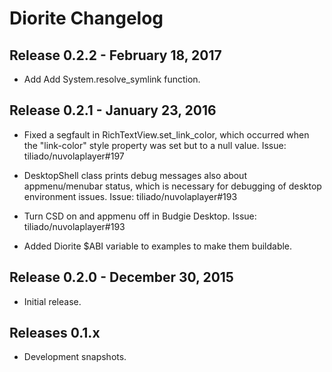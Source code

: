 Diorite Changelog
=================

Release 0.2.2 - February 18, 2017
---------------------------------

  * Add Add System.resolve_symlink function. 

Release 0.2.1 - January 23, 2016
--------------------------------

  * Fixed a segfault in RichTextView.set_link_color, which occurred when the "link-color" style property
    was set but to a null value. Issue: tiliado/nuvolaplayer#197
  
  * DesktopShell class prints debug messages also about appmenu/menubar status, which is necessary for
    debugging of desktop environment issues. Issue: tiliado/nuvolaplayer#193
   
  * Turn CSD on and appmenu off in Budgie Desktop. Issue: tiliado/nuvolaplayer#193
  
  * Added Diorite $ABI variable to examples to make them buildable.
  
Release 0.2.0 - December 30, 2015
---------------------------------

  * Initial release.

Releases 0.1.x
--------------

  * Development snapshots.
